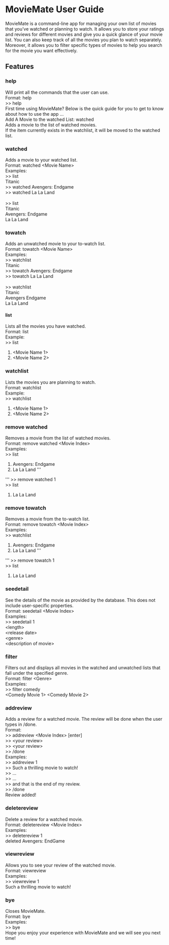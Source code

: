 # MovieMate User Guide
MovieMate is a command-line app for managing your own list of movies that you’ve watched or planning to watch. It allows you to store your ratings and reviews for different movies and give you a quick glance of your movie list. You can also keep track of all the movies you plan to watch separately. Moreover, it allows you to filter specific types of movies to help you search for the movie you want effectively.

## Features
### help
Will print all the commands that the user can use.\
Format: help\
\>> help\
First time using MovieMate? Below is the quick guide for you to get to know about how to use the app ...\
Add A Movie to the watched List: watched\
Adds a movie to the list of watched movies.\
If the item currently exists in the watchlist, it will be moved to the watched list.

### watched
Adds a movie to your watched list.\
Format: watched \<Movie Name\>\
Examples:\
\>> list\
Titanic\
\>> watched Avengers: Endgame\
\>> watched La La Land\
 \
\>> list\
Titanic\
Avengers: Endgame\
La La Land

### towatch
Adds an unwatched movie to your to-watch list.\
Format: towatch \<Movie Name\>\
Examples:\
\>> watchlist\
Titanic\
\>> towatch Avengers: Endgame\
\>> towatch La La Land\
 \
\>> watchlist\
Titanic\
Avengers Endgame\
La La Land

#### list
Lists all the movies you have watched.\
Format: list\
Example:\
\>> list
1. \<Movie Name 1\>
2. \<Movie Name 2\>

### watchlist
Lists the movies you are planning to watch.\
Format: watchlist\
Example:\
\>> watchlist
1. \<Movie Name 1\>
2. \<Movie Name 2\>

### remove watched
Removes a movie from the list of watched movies.\
Format: remove watched \<Movie Index\>\
Examples:\
\>> list
1. Avengers: Endgame
2. La La Land
'''

'''
\>> remove watched 1\
\>> list
1. La La Land

### remove towatch
Removes a movie from the to-watch list.\
Format: remove towatch \<Movie Index\>\
Examples:\
\>> watchlist
1. Avengers: Endgame
2. La La Land
'''

'''
\>> remove towatch 1\
\>> list
1. La La Land

### seedetail
See the details of the movie as provided by the database. This does not include user-specific properties.\
Format: seedetail \<Movie Index\>\
Examples:\
\>> seedetail 1\
\<length\>\
\<release date\>\
\<genre\>\
\<description of movie\>

### filter
Filters out and displays all movies in the watched and unwatched lists that fall under the specified genre.\
Format: filter \<Genre\>\
Examples:\
\>> filter comedy\
<Comedy Movie 1>
<Comedy Movie 2>

### addreview
Adds a review for a watched movie. The review will be done when the user types in /done.\
Format:\
\>> addreview \<Movie Index\> [enter]\
\>> \<your review\>\
\>> \<your review\>\
\>> /done\
Examples:\
\>> addreview 1\
\>> Such a thrilling movie to watch!\
\>> ...\
\>> ...\
\>> and that is the end of my review.\
\>> /done\
Review added!

### deletereview
Delete a review for a watched movie.\
Format: deletereview \<Movie Index\>\
Examples:\
\>> deletereview 1\
deleted Avengers: EndGame

### viewreview
Allows you to see your review of the watched movie.\
Format: viewreview <Movie Index>\
Examples:\
\>> viewreview 1\
Such a thrilling movie to watch!

### bye
Closes MovieMate.\
Format: bye\
Examples:\
\>> bye\
Hope you enjoy your experience with MovieMate and we will see you next time!

